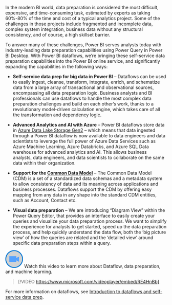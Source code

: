 In the modern BI world, data preparation is considered the most difficult, expensive, and time-consuming task, estimated by experts as taking 60%-80% of the time and cost of a typical analytics project. Some of the challenges in those projects include fragmented and incomplete data, complex system integration, business data without any structural consistency, and of course, a high skillset barrier.

To answer many of these challenges, Power BI serves analysts today with industry-leading data preparation capabilities using Power Query in Power BI Desktop. With Power BI dataflows, we’re bringing these self-service data preparation capabilities into the Power BI online service, and significantly expanding the capabilities in the following ways:

- **Self-service data prep for big data in Power BI** – Dataflows can be used to easily ingest, cleanse, transform, integrate, enrich, and schematize data from a large array of transactional and observational sources, encompassing all data preparation logic. Business analysts and BI professionals can use dataflows to handle the most complex data preparation challenges and build on each other’s work, thanks to a revolutionary model-driven calculation engine, which takes care of all the transformation and dependency logic.

- **Advanced Analytics and AI with Azure** – Power BI dataflows store data in [Azure Data Lake Storage Gen2](https://docs.microsoft.com/azure/storage/data-lake-storage/introduction) – which means that data ingested through a Power BI dataflow is now available to data engineers and data scientists to leverage the full power of Azure Data Services such as Azure Machine Learning, Azure Databricks, and Azure SQL Data warehouse for advanced analytics and AI. This allows business analysts, data engineers, and data scientists to collaborate on the same data within their organization.

- **Support for the [Common Data Model](https://aka.ms/AA24r2z)** – The Common Data Model (CDM) is a set of a standardized data schemas and a metadata system to allow consistency of data and its meaning across applications and business processes.  Dataflows support the CDM by offering easy mapping from any data in any shape into the standard CDM entities, such as Account, Contact etc.

- **Visual data preparation** – We are introducing “Diagram View” within the Power Query Editor, that provides an interface to easily create your queries and visualize your data preparation process. We want to simplify the experience for analysts to get started, speed up the data preparation process, and help quickly understand the data flow, both the ‘big picture view’ of how the queries are related and the ‘detailed view’ around specific data preparation steps within a query.

![Icon indicating play video](../media/video-icon.png)  Watch this video to learn more about Dataflow, data preparation, and machine learning.

> [!VIDEO https://www.microsoft.com/videoplayer/embed/RE4HnBb]

For more information on dataflows, see [Introduction to dataflows and self-service data prep](https://docs.microsoft.com/power-bi/transform-model/dataflows/dataflows-introduction-self-service).

